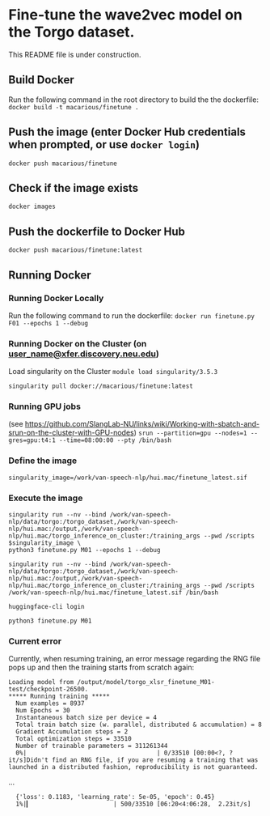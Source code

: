 # Fine-tune the wave2vec model on the Torgo dataset.
This README file is under construction.

## Build Docker
Run the following command in the root directory to build the the dockerfile:
`docker build -t macarious/finetune .`

## Push the image (enter Docker Hub credentials when prompted, or use `docker login`)
`docker push macarious/finetune`

## Check if the image exists
`docker images`

## Push the dockerfile to Docker Hub
`docker push macarious/finetune:latest`

## Running Docker

### Running Docker Locally
Run the following command to run the dockerfile:
`docker run finetune.py F01 --epochs 1 --debug`

### Running Docker on the Cluster (on user_name@xfer.discovery.neu.edu)
Load singularity on the Cluster
`module load singularity/3.5.3`

`singularity pull docker://macarious/finetune:latest`

### Running GPU jobs
(see https://github.com/SlangLab-NU/links/wiki/Working-with-sbatch-and-srun-on-the-cluster-with-GPU-nodes)
`srun --partition=gpu --nodes=1 --gres=gpu:t4:1 --time=08:00:00 --pty /bin/bash`

### Define the image
`singularity_image=/work/van-speech-nlp/hui.mac/finetune_latest.sif`

### Execute the image

```
singularity run --nv --bind /work/van-speech-nlp/data/torgo:/torgo_dataset,/work/van-speech-nlp/hui.mac:/output,/work/van-speech-nlp/hui.mac/torgo_inference_on_cluster:/training_args --pwd /scripts $singularity_image \
python3 finetune.py M01 --epochs 1 --debug
```

```
singularity run --nv --bind /work/van-speech-nlp/data/torgo:/torgo_dataset,/work/van-speech-nlp/hui.mac:/output,/work/van-speech-nlp/hui.mac/torgo_inference_on_cluster:/training_args --pwd /scripts /work/van-speech-nlp/hui.mac/finetune_latest.sif /bin/bash
```

`huggingface-cli login`

`python3 finetune.py M01`

### Current error
Currently, when resuming training, an error message regarding the RNG file pops up and then the training starts from scratch again:
```
Loading model from /output/model/torgo_xlsr_finetune_M01-test/checkpoint-26500.
***** Running training *****
  Num examples = 8937
  Num Epochs = 30
  Instantaneous batch size per device = 4
  Total train batch size (w. parallel, distributed & accumulation) = 8
  Gradient Accumulation steps = 2
  Total optimization steps = 33510
  Number of trainable parameters = 311261344
  0%|                                    | 0/33510 [00:00<?, ?it/s]Didn't find an RNG file, if you are resuming a training that was launched in a distributed fashion, reproducibility is not guaranteed.
```
  ...
```
  {'loss': 0.1183, 'learning_rate': 5e-05, 'epoch': 0.45}
  1%|▎                       | 500/33510 [06:20<4:06:28,  2.23it/s]
```